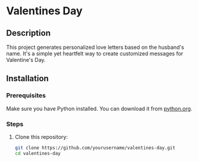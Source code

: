 # Valentines Day  

## Description  
This project generates personalized love letters based on the husband's name. It's a simple yet heartfelt way to create customized messages for Valentine's Day.  

## Installation  

### Prerequisites  
Make sure you have Python installed. You can download it from [python.org](https://www.python.org/downloads/).  

### Steps  
1. Clone this repository:  
   ```bash
   git clone https://github.com/yourusername/valentines-day.git
   cd valentines-day
